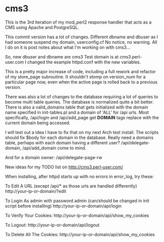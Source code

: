 # cms3
This is the 3rd iteration of my mod_perl2 response handler that acts as a CMS using Apache and PostgreSQL.


This commit version has a lot of changes.  Different dbname and dbuser as I had
someone suspend my domain, userconfig.cf   No notice, no warning.  All I do on
it is post notes about what I'm working on with cms3...

So, new dbuser and dbname are cms3   Test domain is at cms3.perl-user.com
I changed the example httpd.conf with the new variables.

This is a pretty major increase of code, including a full rework and refactor
of my store_page subroutine.   It shouldn't stomp on version_num for a 
particular page now, even when the active page is rolled back to a previous 
version.

There was also a lot of changes to the database requiring a lot of queries to 
become multi table queries.   The database is normalized quite a bit better.
There is also a valid_domains table that gets initialized with the domain name
specified in init-tables.pl and a domain of 'ALL' for /api urls.   Most 
specifically, /api/login and /api/add_page get __DOMAIN__ tags replace with the current domain being accessed.

I will test out a idea I have to fix that on my next Arch test install.
The scripts should fix $body for each domain in the database.  Really need a domains table, perhaps
with each domain having a different user?   /api/delegate-domain, /api/add_domain come to mind.

And for a domain owner: /api/delegate-page-rw

New ideas for my TODO list on http://cms3.perl-user.com/


When installing, after httpd starts up with no errors in error_log, try these:

To Edit A URL (except /api/* as those urls are handled differently)
http://your-ip-or-domain/?edit

To Login As admin with password admin (can/should be changed in init script before installing)
http://your-ip-or-domain/api/login

To Verify Your Cookies:
http://your-ip-or-domain/api/show_my_cookies

To Logout:
http://your-ip-or-domain/api/logout

To Delete All The Cookies:
http://your-ip-or-domain/api/show_my_cookies


